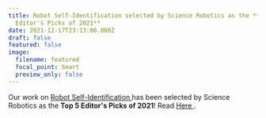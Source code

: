 ```yaml
---
title: Robot Self-Identification selected by Science Robotics as the **Top 5
  Editor's Picks of 2021**
date: 2021-12-17T23:13:00.000Z
draft: false
featured: false
image:
  filename: featured
  focal_point: Smart
  preview_only: false
---
```

<!--StartFragment-->

Our work on [Robot Self-Identification ](https://hangkaiyu.github.io/self-identification.html)has been selected by Science Robotics as the **Top 5 Editor's Picks of 2021**! Read [Here ](https://sci.scientific-direct.net/view_online.asp?1728038&c0c33e0cc4c44232&18).



<!--EndFragment-->